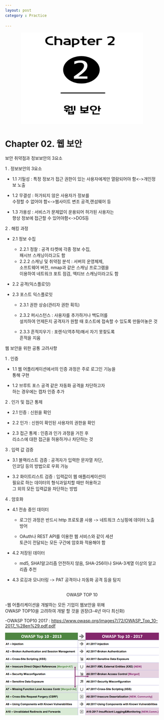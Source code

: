 ```yaml
---
layout: post
category : Practice

---
```


<div align="center" >
<img src="/Art of Web Hacking/Chapter2/Chapter2.png" width="400" height="300"> <br>
</div>

# Chapter 02. 웹 보안
보안 취약점과 정보보안의 3요소



1 . 정보보안의 3요소
- 1.1 기밀성 : 특정 정보가 접근 권한이 있는
사용자에게만 열람되어야 함<->개인정보 노출

- 1.2 무결성 : 허가되지 않은 사용자가 정보를<br>
수정할 수 없어야 함<->웹사이트 변조 공격,랜섬웨어 등 
 
- 1.3 가용성 : 서비스가 문제없이 운용되어 허가된 사용자는<br>향상 정보에 접근할 수 있어야함<->DOS등

2 . 해킹 과정
- 2.1 정보 수집
   + 2.2.1 정찰 : 공격 타켓에 각종 정보 수집,<br>
   패시브 스캐닝이라고도 함 
   + 2.2.2 스캐닝 및 취약점 분석 : 서버의 운영체제,<br>소프트웨어 버전, nmap과 같은 스캐닝 프로그램을<br>이용하여 네트워크 포트 점검, 엑티브 스캐닝이라고도 함

- 2.2 공격(익스플로잇)

- 2.3 포스트 익스플로잇
    + 2.3.1 권한 상승(관리자 권한 획득)
   
    + 2.3.2 퍼시스턴스 : 사용자를 추가하거나 백도어를<br>설치하여 언제든지 공격자가 원할 때 호스트에 접속할 수 있도록 만들어놓은 것
    
    + 2.3.3 흔적지우기 : 포렌식(역추적)해서 자기 못찾도록<br> 흔적을 지움

웹 보안을 위한 공통 고려사항

1 . 인증
- 1.1 웹 어플리케이션에서의 인증 과정은 주로 로그인 기능을<br> 통해 구현

- 1.2 브루트 포스 공격 같은 자동화 공격을 차단하고자<br>하는 경우에는 캡차 인증 추가 

2 . 인가 및 접근 통제
- 2.1 인증 : 신원을 확인

- 2.2 인가 : 신원이 확인된 사용자의 권한을 확인

- 2.3 접근 통제 : 인증과 인가 과정을 거친 후<br>리소스에 대한 접근을 허용하거나 차단하는 것

3 . 입력 값 검증
- 3.1 블랙리스트 검증 : 공격자가 입력한 문자열 차단,<br>인코딩 등의 방법으로 우회 가능

- 3.2 화이트리스트 검증 : 입력값이 웹 애플리케이션이<br>필요로 하는 데이터의 형식과일치할 때만 허용하고<br>그 외의 모든 입력값을 차단하는 방법

4 . 암호화
- 4.1 전송 중인 데이터
  + 로그인 과정은 반드시 http 프로토콜 사용 -> 네트워크 스닝핑에 데이터 노출 방어 
  
  +  OAuth나 REST API를 이용한 웹 서비스와 같이 세션<br>토큰이 전달되는 모든 구간에 암호화 적용해야 함

- 4.2 저장된 데이터
  +  md5, SHA1알고리즘 안전하지 않음, SHA-256이나 SHA-3계열 이상의 알고리즘 추천


- 4.3 로깅과 모니터링 -> PAT 공격이나 자동화 공격 등을 탐지

<br>

<center>OWASP TOP 10</center>

-웹 어플리케이션을 개발하는 모든 기업이 웹보안을 위해<br>OWASP TOP10을 고려하여 개발 할 것을 권장(3-4년 마다 최신화)

-OWASP TOP10 2017 :  https://www.owasp.org/images7/72/OWASP_Top_10-2017_%28en%29.pdf.pdf

<div align="center" >
<img src="/Art of Web Hacking/Chapter2/000.png" width="740" height="270"> <br>
</div>